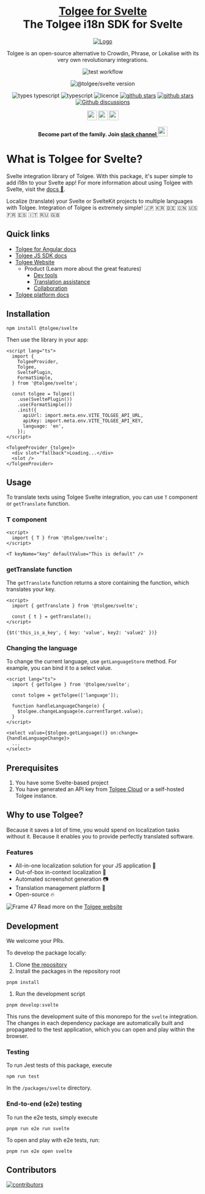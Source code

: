 <!-- This file was generated using pnpm generate-readmes script 
        
        Don't edit this file. Edit the README.md.njk. Macros can be found in readmeMacros/macros.njk
        
        -->

<h1 align="center" style="border-bottom: none">
    <b>
        <a href="https://tolgee.io">Tolgee for Svelte</a><br>
    </b>
    The Tolgee i18n SDK for Svelte
    <br>
</h1>

<div align="center">

[![Logo](https://user-images.githubusercontent.com/18496315/188628892-33fcc282-26f1-4035-8105-95952bd93de9.svg)](https://tolgee.io)

Tolgee is an open-source alternative to Crowdin, Phrase, or Lokalise with its very own revolutionary integrations.

![test workflow](https://github.com/tolgee/tolgee-js/actions/workflows/test.yml/badge.svg)

![@tolgee/svelte version](https://img.shields.io/npm/v/@tolgee/svelte?label=@tolgee/svelte)

![types typescript](https://img.shields.io/badge/Types-Typescript-blue)
![typescript](https://img.shields.io/github/languages/top/tolgee/tolgee-js)
![licence](https://img.shields.io/github/license/tolgee/tolgee-js)
[![github stars](https://img.shields.io/github/stars/tolgee/tolgee-js?style=social&label=Tolgee%20JS)](https://github.com/tolgee/tolgee-js)
[![github stars](https://img.shields.io/github/stars/tolgee/server?style=social&label=Tolgee%20Server)](https://github.com/tolgee/server)
[![Github discussions](https://img.shields.io/github/discussions/tolgee/tolgee-platform)](https://github.com/tolgee/tolgee-platform/discussions)
</div>

<div align="center">

[<img src="https://img.shields.io/badge/-Facebook-424549?style=social&logo=facebook" height=25 />](https://www.facebook.com/Tolgee.i18n)
[<img src="https://img.shields.io/badge/-Twitter-424549?style=social&logo=twitter" height=25 />](https://twitter.com/Tolgee_i18n)
[<img src="https://img.shields.io/badge/-Linkedin-424549?style=social&logo=linkedin" height=25 />](https://www.linkedin.com/company/tolgee)

**Become part of the family. Join [slack channel <img src="https://img.shields.io/badge/-Tolgee Comunity-424549?style=social&logo=slack" height=25 />](https://join.slack.com/t/tolgeecommunity/shared_invite/zt-195isb5u8-_RcSRgVJfvgsPpOBIok~IQ)**

</div>



# What is Tolgee for Svelte?
Svelte integration library of Tolgee. With this package, it's super simple to add i18n to your Svelte app!
For more information about using Tolgee with Svelte, visit the [docs 📖](https://tolgee.io/integrations/svelte).

Localize (translate) your Svelte or SvelteKit projects to multiple languages with Tolgee.
Integration of Tolgee is extremely simple! 🇯🇵 🇰🇷 🇩🇪 🇨🇳 🇺🇸 🇫🇷 🇪🇸 🇮🇹 🇷🇺 🇬🇧


## Quick links
- [Tolgee for Angular docs](https://tolgee.io/js-sdk/5.0.0-alpha.1/integrations/svelte/installation)
- [Tolgee JS SDK docs](https://tolgee.io/js-sdk)
- [Tolgee Website](https://tolgee.io)
    - Product (Learn more about the great features)
        - [Dev tools](https://tolgee.io/features/dev-tools)
        - [Translation assistance](https://tolgee.io/features/translation-assistance)
        - [Collaboration](https://tolgee.io/features/collaboration)
- [Tolgee platform docs](https://tolgee.io/platform)
  


## Installation

```
npm install @tolgee/svelte
```


Then use the library in your app:

```svelte
<script lang="ts">
  import {
    TolgeeProvider,
    Tolgee,
    SveltePlugin,
    FormatSimple,
  } from '@tolgee/svelte';

  const tolgee = Tolgee()
    .use(SveltePlugin())
    .use(FormatSimple())
    .init({
      apiUrl: import.meta.env.VITE_TOLGEE_API_URL,
      apiKey: import.meta.env.VITE_TOLGEE_API_KEY,
      language: 'en',
    });
</script>

<TolgeeProvider {tolgee}>
  <div slot="fallback">Loading...</div>
  <slot />
</TolgeeProvider>
```

## Usage

To translate texts using Tolgee Svelte integration, you can use `T` component or `getTranslate` function.

### T component

```svelte
<script>
  import { T } from '@tolgee/svelte';
</script>

<T keyName="key" defaultValue="This is default" />
```

### getTranslate function

The `getTranslate` function returns a store containing the function, which translates your key.

```svelte
<script>
  import { getTranslate } from '@tolgee/svelte';

  const { t } = getTranslate();
</script>

{$t('this_is_a_key', { key: 'value', key2: 'value2' })}
```

### Changing the language

To change the current language, use `getLanguageStore` method. For example, you can bind it to a select value.

```svelte
<script lang="ts">
  import { getTolgee } from '@tolgee/svelte';

  const tolgee = getTolgee(['language']);

  function handleLanguageChange(e) {
    $tolgee.changeLanguage(e.currentTarget.value);
  }
</script>

<select value={$tolgee.getLanguage()} on:change={handleLanguageChange}>
  ...
</select>
```


## Prerequisites

1. You have some Svelte-based project
2. You have generated an API key from [Tolgee Cloud](https://app.tolgee.io) or a self-hosted Tolgee instance.
   


## Why to use Tolgee?
Because it saves a lot of time, you would spend on localization tasks without it. Because it enables you to provide perfectly translated software.

### Features

- All-in-one localization solution for your JS application 🙌
- Out-of-box in-context localization 🎉
- Automated screenshot generation 📷
- Translation management platform 🎈
- Open-source 🔥

![Frame 47](https://user-images.githubusercontent.com/18496315/188637819-ac4eb02d-7859-4ca8-9807-27818a52782d.png)
Read more on the [Tolgee website](https://tolgee.io)


## Development

We welcome your PRs.

To develop the package locally:
1. Clone [the repository](https://github.com/tolgee/tolgee-js)
1. Install the packages in the repository root
```
pnpm install
```


1. Run the development script
```
pnpm develop:svelte
```
This runs the development suite of this monorepo for the `svelte` integration. The changes in each dependency package are
automatically built and propagated to the test application, which you can open and play within the browser.




### Testing

To run Jest tests of this package, execute
```
npm run test
```
In the `/packages/svelte` directory.




### End-to-end (e2e) testing
To run the e2e tests, simply execute
```
pnpm run e2e run svelte
```

To open and play with e2e tests, run:
```
pnpm run e2e open svelte
```



## Contributors

<a href="https://github.com/tolgee/tolgee-platform/graphs/contributors">
  <img alt="contributors" src="https://contrib.rocks/image?repo=tolgee/tolgee-js"/>
</a>

